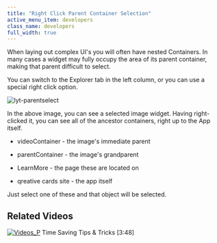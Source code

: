 ```yaml
---
title: "Right Click Parent Container Selection"
active_menu_item: developers
class_name: developers
full_width: true
---
```



When laying out complex UI's you will often have nested Containers. In many cases a widget may fully occupy the area of its parent container, making that parent difficult to select.

You can switch to the Explorer tab in the left column, or you can use a special right click option.

![lyt-parentselect](/img/docs/lyt-parentselect.zoom78.png)

In the above image, you can see a selected image widget. Having right-clicked it, you can see all of the ancestor containers, right up to the App itself.

 - videoContainer - the image's immediate parent

 - parentContainer - the image's grandparent

 - LearnMore - the page these are located on

 - qreative cards site - the app itself

Just select one of these and that object will be selected.

## Related Videos

[![Videos\_P](/img/docs/videos_p.png)](http://www.youtube.com/v/UZr8PcKxE_c?autoplay=1&hd=1&fs=1&showsearch=0&rel=0&) Time Saving Tips & Tricks [3:48]

